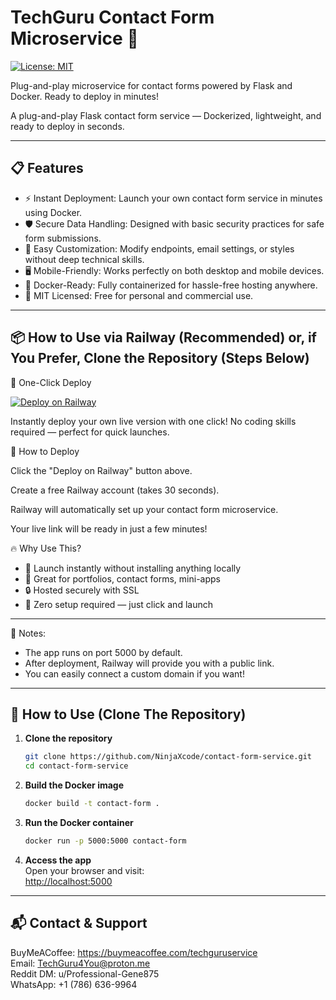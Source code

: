 # TechGuru Contact Form Microservice 🚀

[![License: MIT](https://img.shields.io/badge/License-MIT-yellow.svg)](LICENSE)

Plug-and-play microservice for contact forms powered by Flask and Docker. Ready to deploy in minutes!

A plug-and-play Flask contact form service — Dockerized, lightweight, and ready to deploy in seconds.

---

## 📋 Features

- ⚡ Instant Deployment: Launch your own contact form service in minutes using Docker.
- 🛡️ Secure Data Handling: Designed with basic security practices for safe form submissions.
- 🔧 Easy Customization: Modify endpoints, email settings, or styles without deep technical skills.
- 🖥️ Mobile-Friendly: Works perfectly on both desktop and mobile devices.
- 🐳 Docker-Ready: Fully containerized for hassle-free hosting anywhere.
- 📜 MIT Licensed: Free for personal and commercial use.

---

## 📦 How to Use via Railway (Recommended) or, if You Prefer, Clone the Repository (Steps Below)

🚀 One-Click Deploy

[![Deploy on Railway](https://railway.com/button.svg)](https://railway.com/template/pDM1dq?referralCode=IZm0WS)

Instantly deploy your own live version with one click!
No coding skills required — perfect for quick launches.

🔧 How to Deploy

Click the "Deploy on Railway" button above.

Create a free Railway account (takes 30 seconds).

Railway will automatically set up your contact form microservice.

Your live link will be ready in just a few minutes!

🔥 Why Use This?
-  🚀 Launch instantly without installing anything locally
-  💼 Great for portfolios, contact forms, mini-apps
-  🔒 Hosted securely with SSL
-  🧠 Zero setup required — just click and launch

---
 
 📄 Notes:
 
-  The app runs on port 5000 by default.
-  After deployment, Railway will provide you with a public link.
-  You can easily connect a custom domain if you want!

---

## 🚀 How to Use (Clone The Repository)

1. **Clone the repository**  
   ```bash
   git clone https://github.com/NinjaXcode/contact-form-service.git
   cd contact-form-service
   ```

2. **Build the Docker image**  
   ```bash
   docker build -t contact-form .
   ```

3. **Run the Docker container**  
   ```bash
   docker run -p 5000:5000 contact-form
   ```

4. **Access the app**  
   Open your browser and visit:  
   [http://localhost:5000](http://localhost:5000)
  
---

## 📬 Contact & Support
BuyMeACoffee: https://buymeacoffee.com/techguruservice  
Email: TechGuru4You@proton.me  
Reddit DM: u/Professional-Gene875  
WhatsApp: +1 (786) 636-9964
